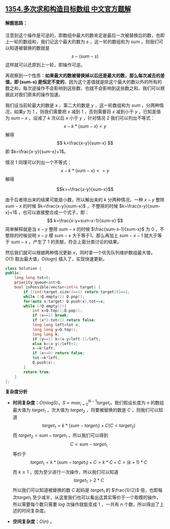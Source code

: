 ## [1354.多次求和构造目标数组 中文官方题解](https://leetcode.cn/problems/construct-target-array-with-multiple-sums/solutions/100000/duo-ci-qiu-he-gou-zao-mu-biao-shu-zu-by-leetcode-s)
#### 解题思路：

注意到这个操作是可逆的，即数组中最大的数肯定是最后一次被替换后的数，也即上一轮的数组和，我们记这个最大的数为 $s$ ，这一轮的数组和为 $sum$ ，则我们可以知道被替换的数就是
$$
s-(sum-s)
$$
这样就可以还原到上一轮，即操作可逆。

再观察到一个性质：**如果最大的数被替换掉以后还是最大的数，那么每次减去的差值，即 (sum-s) 是恒定不变的**，因为这个差值就是除这个最大的数以外的所有的数之和，每次逆操作不会影响到这些数，也就不会影响到这些数之和，我们可以根据此对我们原来的操作加速。

我们设当前轮最大的数是 $x$ ，第二大的数是 $y$ ，这一轮数组和为 $sum$ ，分两种情况，如果$y$ 为 $1$ ，则我们需要把 $x$ 减到 $1$ ，否则需要将 $x$ 减到小于 $y$ ，已知差值为 $sum-x$ ，设减了 $k$ 次以后 $x$ 小于 $y$ ，针对情况 $2$ 我们可以列出不等式：
$$
x-k*(sum-x)<y
$$
解得
$$
k>\frac{x-y}{sum-x}
$$
即 $k=\frac{x-y}{sum-x}+1$。

情况 $1$ 同理可以列出一个不等式：
$$
x-k*(sum-x)<=y
$$
解得

$$k>=\frac{x-y}{sum-x}$$

由于后者除出来的结果可能是小数，所以解出来的 $k$ 分两种情况，一种 $x-y$ 整除 $sum-x$ 的时候 $k=\frac{x-y}{sum-x}$ ，不整除的时候 $k=\frac{x-y}{sum-x}+1$ ，也可以直接整合成一个式子，即：
$$
k=\frac{x-y+sum-x-1}{sum-x}
$$
简单解释就是当 $x-y$ 整除 $sum-x$ 的时候 $\frac{sum-x-1}{sum-x}$ 为 $0$ ，不整除的时候说明 $x-y$ 模 $sum-x$ 大于等于1，那么再加上 $sum-x-1$ 就大于等于 $sum-x$ ，产生了 $1$ 的贡献，符合上面分类讨论的结果。

然后我们就可以根据两种情况更新 $x$，同时拿一个优先队列维护数组最大值， $O(1)$ 取出最大值，$O(logn)$ 插入了，实现快速更新。


```C++ []
class Solution {
public:
    long long tot=0;
    priority_queue<int>Q;
    bool isPossible(vector<int>& target) {
        if ((int)target.size()==1) return target[0]==1;
        while (!Q.empty()) Q.pop();
        for(auto x:target) Q.push(x),tot+=x;
        while (!Q.empty()){
            int x=Q.top();Q.pop();
            if (x==1) break;
            if (x*2-tot<1) return false;
            long long left=tot-x;
            long long y=Q.top();
            long long k;
            if (y==1) k=(x-y+left-1)/left;
            else k=(x-y)/left+1;
            x-=k*left;
            if (x<=0) return false;
            tot-=k*left;
            Q.push(x);
        }
        return true;
    }
};
```

**复杂度分析**

- **时间复杂度：**$O(nlogS)$，$S=max_{i=0}^{N-1}target_i$，我们假设长度为 $n$ 的数组最大值为 $target_1$ ，次大值为 $target_2$ ，将要被替换的数是 $C$ ，则我们可以知道
  $$
  target_1=k*(sum-target_1)+C(C< target_2)
  $$
  而 $target_2<sum-target_1$ ，所以我们可以得到
  $$
  C<sum-target_1
  $$
  等价于
  $$
  target_1=k*(sum-target_1)+C>k*C+C>(k+1)*C
  $$
  而 $k\geq 1$ ，因为至少进行一次操作，所以我们可以知道
  $$
  target_1>2*C
  $$
  所以我们可以知道被替换的数 $C$ 起码是 $target_1$ 的 $\frac{1}{2}$ 倍，也即每次$target_1$ 至少减半，从这里我们也可以看出这其实等价于一个取模的操作，所以需要每个数只需要 $log$ 次操作就能变成 $1$ ，一共有 $n$ 个数，所以得出了上述的时间复杂度。
  
- **空间复杂度：**$O(n)$ 。
